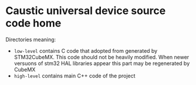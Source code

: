 # Caustic universal device source code home

Directories meaning:
 - `low-level` contains C code that adopted from generated by STM32CubeMX. This code
 should not be heavily modified. When newer versuons of stm32 HAL libraries
 appear this part may be regenerated by CubeMX
 - `high-level` contains main C++ code of the project
